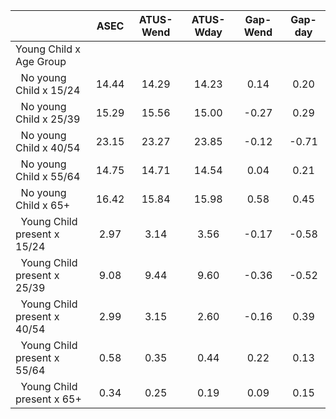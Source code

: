 
|                      |         ASEC |    ATUS-Wend |    ATUS-Wday |     Gap-Wend |      Gap-day |
| -------------------- | :----------: | :----------: | :----------: | :----------: | :----------: |
| Young Child x Age Group |              |              |              |              |              |
| &nbsp;&nbsp;No young Child x 15/24 |        14.44 |        14.29 |        14.23 |         0.14 |         0.20 |
| &nbsp;&nbsp;No young Child x 25/39 |        15.29 |        15.56 |        15.00 |        -0.27 |         0.29 |
| &nbsp;&nbsp;No young Child x 40/54 |        23.15 |        23.27 |        23.85 |        -0.12 |        -0.71 |
| &nbsp;&nbsp;No young Child x 55/64 |        14.75 |        14.71 |        14.54 |         0.04 |         0.21 |
| &nbsp;&nbsp;No young Child x 65+ |        16.42 |        15.84 |        15.98 |         0.58 |         0.45 |
| &nbsp;&nbsp;Young Child present x 15/24 |         2.97 |         3.14 |         3.56 |        -0.17 |        -0.58 |
| &nbsp;&nbsp;Young Child present x 25/39 |         9.08 |         9.44 |         9.60 |        -0.36 |        -0.52 |
| &nbsp;&nbsp;Young Child present x 40/54 |         2.99 |         3.15 |         2.60 |        -0.16 |         0.39 |
| &nbsp;&nbsp;Young Child present x 55/64 |         0.58 |         0.35 |         0.44 |         0.22 |         0.13 |
| &nbsp;&nbsp;Young Child present x 65+ |         0.34 |         0.25 |         0.19 |         0.09 |         0.15 |

